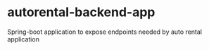 # autorental-backend-app
Spring-boot application to expose endpoints needed by auto rental application                  
